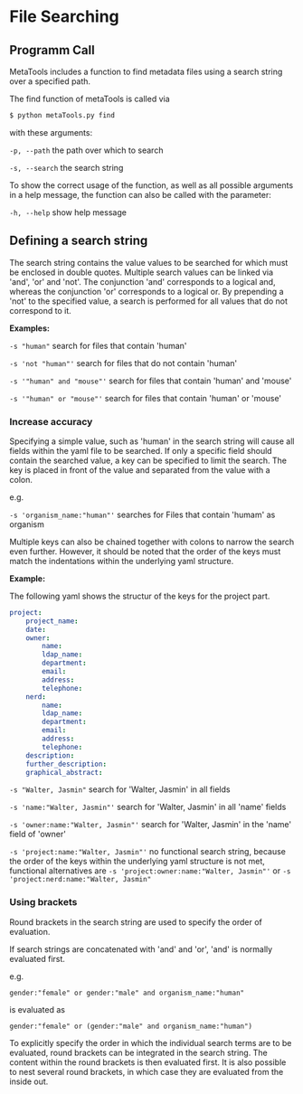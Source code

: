 # File Searching

## Programm Call

MetaTools includes a function to find metadata files using a search string over a specified path.

The find function of metaTools is called via
```bash
$ python metaTools.py find
```

with these arguments:

`-p, --path` the path over which to search

`-s, --search` the search string

To show the correct usage of the function, as well as all possible arguments in a help message, the function can also be called with the parameter:

`-h, --help` show help message

## Defining a search string

The search string contains the value values to be searched for which must be enclosed in double quotes. Multiple search values can be linked via 'and', 'or' and 'not'.
The conjunction 'and' corresponds to a logical and, whereas the conjunction 'or' corresponds to a logical or. By prepending a 'not' to the specified value, a search is performed for all values that do not correspond to it.

__Examples:__

`-s "human"` search for files that contain 'human'

`-s 'not "human"'` search for files that do not contain 'human'

`-s '"human" and "mouse"'` search for files that contain 'human' and 'mouse'

`-s '"human" or "mouse"'` search for files that contain 'human' or 'mouse'

### Increase accuracy

Specifying a simple value, such as 'human' in the search string will cause all fields within the yaml file to be searched.
If only a specific field should contain the searched value, a key can be specified to limit the search. The key is placed in front of the value and separated from the value with a colon. 

e.g.

`-s 'organism_name:"human"'` searches for Files that contain 'humam' as organism

Multiple keys can also be chained together with colons to narrow the search even further. However, it should be noted that the order of the keys must match the indentations within the underlying yaml structure.

__Example:__

The following yaml shows the structur of the keys for the project part.

```yaml
project:
    project_name:
    date:
    owner:
        name:
        ldap_name:
        department:
        email:
        address:
        telephone:
    nerd:
        name:
        ldap_name:
        department:
        email:
        address:
        telephone:
    description:
    further_description:
    graphical_abstract:
```
`-s "Walter, Jasmin"` search for 'Walter, Jasmin' in all fields

`-s 'name:"Walter, Jasmin"'` search for 'Walter, Jasmin' in all 'name' fields

`-s 'owner:name:"Walter, Jasmin"'` search for 'Walter, Jasmin' in the 'name' field of 'owner'

`-s 'project:name:"Walter, Jasmin"'` no functional search string, because the order of the keys within the underlying yaml structure is not met, functional alternatives are `-s 'project:owner:name:"Walter, Jasmin"'` or `-s 'project:nerd:name:"Walter, Jasmin"`

### Using brackets

Round brackets in the search string are used to specify the order of evaluation.

If search strings are concatenated with 'and' and 'or', 'and' is normally evaluated first.

e.g. 

`gender:"female" or gender:"male" and organism_name:"human"` 

is evaluated as 

`gender:"female" or (gender:"male" and organism_name:"human")`

To explicitly specify the order in which the individual search terms are to be evaluated, round brackets can be integrated in the search string. The content within the round brackets is then evaluated first. It is also possible to nest several round brackets, in which case they are evaluated from the inside out.

